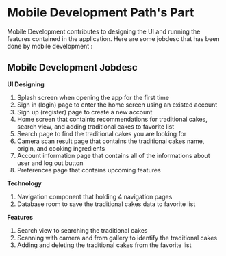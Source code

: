 # Mobile Development Path's Part
Mobile Development contributes to designing the UI and running the features contained in the application. Here are some jobdesc that has been done by mobile
development :

## Mobile Development Jobdesc

**UI Designing**
 1. Splash screen when opening the app for the first time
 2. Sign in (login) page to enter the home screen using an existed account
 3. Sign up (register) page to create a new account
 4. Home screen that containts recommendations for traditional cakes, search view, and adding traditional cakes to favorite list
 5. Search page to find the traditional cakes you are looking for
 6. Camera scan result page that contains the traditional cakes name, origin, and cooking ingredients
 7. Account information page that contains all of the informations about user and log out button
 8. Preferences page that contains upcoming features

**Technology**
 1. Navigation component that holding 4 navigation pages
 2. Database room to save the traditional cakes data to favorite list

**Features**
 1. Search view to searching the traditional cakes
 2. Scanning with camera and from gallery to identify the traditional cakes
 3. Adding and deleting the traditional cakes from the favorite list
